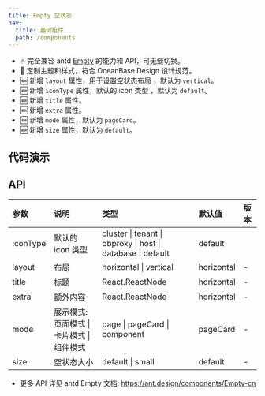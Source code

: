 ```yaml
---
title: Empty 空状态
nav:
  title: 基础组件
  path: /components
---
```


- 🔥 完全兼容 antd [Empty](https://ant.design/components/Empty-cn) 的能力和 API，可无缝切换。
- 💄 定制主题和样式，符合 OceanBase Design 设计规范。
- 🆕 新增 `layout` 属性，用于设置空状态布局 ，默认为 `vertical`。
- 🆕 新增 `iconType` 属性，默认的 icon 类型 ，默认为 `default`。
- 🆕 新增 `title` 属性。
- 🆕 新增 `extra` 属性。
- 🆕 新增 `mode` 属性，默认为 `pageCard`。
- 🆕 新增 `size` 属性，默认为 `default`。

## 代码演示

<code src="./demo/basic.tsx" title="暂无数据" description="暂无数据"></code>

<!-- <code src="./demo/empty.tsx" title="暂无数据" description="暂无数据"></code> -->

<code src="./demo/customize-icon-desc.tsx" title="自定义 Icon" description="自定义 Icon"></code> <code src="./demo/empty-horizontal.tsx" title="暂无数据-欢迎" description="暂无数据-欢迎"></code> <code src="./demo/empty-page.tsx" title="暂无数据-页面" description="暂无数据-页面"></code> <code src="./demo/empty-guide-page.tsx" title="暂无数据-引导" description="暂无数据-引导"></code> <code src="./demo/empty-block.tsx" title="暂无数据-区块" description="暂无数据-区块"></code>

## API

| 参数 | 说明 | 类型 | 默认值 | 版本 |
| :-- | :-- | :-- | :-- | :-- |
| iconType | 默认的 icon 类型 | cluster \| tenant \| obproxy \| host \| database \| default | default |
| layout | 布局 | horizontal \| vertical | horizontal | - |
| title | 标题 | React.ReactNode | horizontal | - |
| extra | 额外内容 | React.ReactNode | horizontal | - |
| mode | 展示模式: 页面模式 \| 卡片模式 \| 组件模式 | page \| pageCard \| component | pageCard | - |
| size | 空状态大小 | default \| small | default | - |

- 更多 API 详见 antd Empty 文档: https://ant.design/components/Empty-cn
